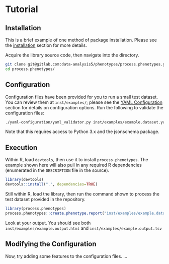 # Tutorial

## Installation

This is a brief example of one method of package installation.  Please see the [installation](installation.md) section for more details.


Acquire the library source code, then navigate into the directory.

```bash
git clone git@gitlab.com:data-analysis5/phenotypes/process.phenotypes.git
cd process.phenotypes/
```
## Configuration

Configuration files have been provided for you to run a small test dataset.  You can review them at `inst/examples/`; please see the [YAML Configuration](yaml_config.md) section for details on configuration options.  Run the following to validate the configuration files:

```bash
./yaml-configuration/yaml_validator.py inst/examples/example.dataset.yaml inst/examples/example.shared_models.yaml yaml-configuration/schema.datasets.yaml yaml-configuration/schema.shared-models.yaml
```

Note that this requires access to Python 3.x and the jsonschema package.

## Execution

Within R, load `devtools`, then use it to install `process.phenotypes`.  The example shown here will also pull in any required R dependencies (enumerated in the `DESCRIPTION` file in the source).

```r
library(devtools)
devtools::install(".", dependencies=TRUE)
```

Still within R, load the library, then run the command shown to process the test dataset provided in the repository.

```r
library(process.phenotypes)
process.phenotypes::create.phenotype.report("inst/examples/example.data.tsv", "inst/examples/example.dataset.yaml", "inst/examples/example.shared_models.yaml", "inst/examples/example.output.html")
```

Look at your output.  You should see both `inst/examples/example.output.html` and `inst/examples/example.output.tsv`

## Modifying the Configuration

Now, try adding some features to the configuration files. ...
